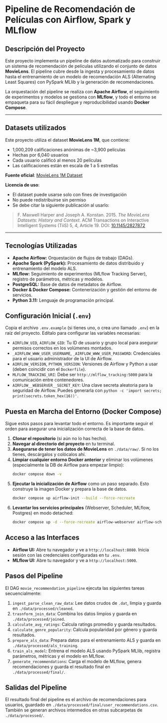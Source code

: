 # Pipeline de Recomendación de Películas con Airflow, Spark y MLflow

## Descripción del Proyecto

Este proyecto implementa un pipeline de datos automatizado para construir un sistema de recomendación de películas utilizando el conjunto de datos **MovieLens**. El pipeline cubre desde la ingesta y procesamiento de datos hasta el entrenamiento de un modelo de recomendación ALS (Alternating Least Squares) con PySpark MLlib y la generación de recomendaciones.

La orquestación del pipeline se realiza con **Apache Airflow**, el seguimiento de experimentos y modelos se gestiona con **MLflow**, y todo el entorno se empaqueta para su fácil despliegue y reproducibilidad usando **Docker Compose**.

---

## Datasets utilizados

Este proyecto utiliza el dataset **MovieLens 1M**, que contiene:

- 1,000,209 calificaciones anónimas de ~3,900 películas
- Hechas por 6,040 usuarios
- Cada usuario calificó al menos 20 películas
- Las calificaciones están en escala de 1 a 5 estrellas

**Fuente oficial**: [MovieLens 1M Dataset](https://grouplens.org/datasets/movielens/1m/)

**Licencia de uso**:

- El dataset puede usarse solo con fines de investigación
- No puede redistribuirse sin permiso
- Se debe citar la siguiente publicación al usarlo:

> F. Maxwell Harper and Joseph A. Konstan. 2015. _The MovieLens Datasets: History and Context._ ACM Transactions on Interactive Intelligent Systems (TiiS) 5, 4, Article 19. DOI: [10.1145/2827872](http://dx.doi.org/10.1145/2827872)

---

## Tecnologías Utilizadas

- **Apache Airflow:** Orquestación de flujos de trabajo (DAGs).
- **Apache Spark (PySpark):** Procesamiento de datos distribuido y entrenamiento del modelo ALS.
- **MLflow:** Seguimiento de experimentos (MLflow Tracking Server), registro de parámetros, métricas y modelos.
- **PostgreSQL:** Base de datos de metadatos de Airflow.
- **Docker & Docker Compose:** Contenerización y gestión del entorno de servicios.
- **Python 3.11:** Lenguaje de programación principal.

## Configuración Inicial (`.env`)

Copia el archivo `.env.example` (si tienes uno, o crea uno llamado `.env`) en la raíz del proyecto. Edítalo para configurar las variables necesarias:

- `AIRFLOW_UID`, `AIRFLOW_GID`: Tu ID de usuario y grupo local para asegurar permisos correctos en los volúmenes montados.
- `_AIRFLOW_WWW_USER_USERNAME`, `_AIRFLOW_WWW_USER_PASSWORD`: Credenciales para el usuario administrador de la UI de Airflow.
- `AIRFLOW_VERSION`, `PYTHON_VERSION`: Versiones de Airflow y Python a usar (deben coincidir con el `Dockerfile`).
- `MLFLOW_TRACKING_URI`: Debe ser `http://mlflow_tracking:5000` para la comunicación entre contenedores.
- `AIRFLOW__WEBSERVER__SECRET_KEY`: Una clave secreta aleatoria para la seguridad de Airflow. Puedes generarla con `python -c 'import secrets; print(secrets.token_hex(16))'`.

## Puesta en Marcha del Entorno (Docker Compose)

Sigue estos pasos para levantar todo el entorno. Es importante seguir el orden para asegurar una inicialización correcta de la base de datos.

1.  **Clonar el repositorio** (si aún no lo has hecho).
2.  **Navegar al directorio del proyecto** en tu terminal.
3.  **Asegurarse de tener los datos de MovieLens** en `./data/raw/`. Si no los tienes, descárgalos y colócalos ahí.
4.  **Limpiar cualquier entorno Docker anterior** y eliminar los volúmenes (especialmente la DB de Airflow para empezar limpio):
    ```bash
    docker compose down -v
    ```
5.  **Ejecutar la inicialización de Airflow** como un paso separado. Esto construye la imagen Docker y prepara la base de datos.
    ```bash
    docker compose up airflow-init --build --force-recreate
    ```
6.  **Levantar los servicios principales** (Webserver, Scheduler, MLflow, Postgres) en modo detached:
    ```bash
    docker compose up -d --force-recreate airflow-webserver airflow-scheduler mlflow_tracking postgres
    ```

## Acceso a las Interfaces

- **Airflow UI:** Abre tu navegador y ve a `http://localhost:8080`. Inicia sesión con las credenciales configuradas en tu `.env`.
- **MLflow UI:** Abre tu navegador y ve a `http://localhost:5000`.

## Pasos del Pipeline

El DAG `movie_recommendation_pipeline` ejecuta las siguientes tareas secuencialmente:

1.  `ingest_parse_clean_raw_data`: Lee datos crudos de `.dat`, limpia y guarda en `./data/processed/cleaned`.
2.  `trasnform_join_data`: Combina los datos limpios y guarda en `./data/processed/joined`.
3.  `calculate_avg_ratings`: Calcula ratings promedio y guarda resultados.
4.  `calculate_genre_popularity`: Calcula popularidad por género y guarda resultados.
5.  `prepare_als_data`: Prepara datos para el entrenamiento ALS y guarda en `./data/processed/als_training`.
6.  `train_als_model`: Entrena el modelo ALS usando PySpark MLlib, registra parámetros, métricas y el modelo en MLflow.
7.  `generate_recommendations`: Carga el modelo de MLflow, genera recomendaciones y guarda el resultado final en `./data/processed/final/`.

## Salidas del Pipeline

El resultado final del pipeline es el archivo de recomendaciones para usuarios, guardado en `./data/processed/final/user_recommendations.csv`. También se generan archivos intermedios en otras subcarpetas de `./data/processed/`.
